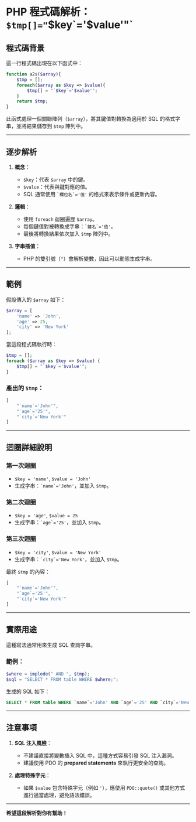 
# PHP 程式碼解析：`$tmp[]="`$key`='$value'"`

## **程式碼背景**
這一行程式碼出現在以下函式中：

```php
function a2s($array){
    $tmp = [];
    foreach($array as $key => $value){
        $tmp[] = "`$key`='$value'";
    }
    return $tmp;
}
```

此函式處理一個關聯陣列（`$array`），將其鍵值對轉換為適用於 SQL 的格式字串，並將結果儲存到 `$tmp` 陣列中。

---

## **逐步解析**

1. **概念**：
   - `$key`：代表 `$array` 中的鍵。
   - `$value`：代表與鍵對應的值。
   - SQL 通常使用 `` `欄位名`='值' `` 的格式來表示條件或更新內容。

2. **邏輯**：
   - 使用 `foreach` 迴圈遍歷 `$array`。
   - 每個鍵值對被轉換成字串：`` `鍵名`='值' ``。
   - 最後將轉換結果依次加入 `$tmp` 陣列中。

3. **字串插值**：
   - PHP 的雙引號（`"`）會解析變數，因此可以動態生成字串。

---

## **範例**
假設傳入的 `$array` 如下：

```php
$array = [
    'name' => 'John',
    'age' => 25,
    'city' => 'New York'
];
```

當這段程式碼執行時：

```php
$tmp = [];
foreach ($array as $key => $value) {
    $tmp[] = "`$key`='$value'";
}
```

### 產出的 `$tmp`：

```php
[
    "`name`='John'",
    "`age`='25'",
    "`city`='New York'"
]
```

---

## **迴圈詳細說明**
### **第一次迴圈**
- `$key = 'name'`, `$value = 'John'`
- 生成字串：`` `name`='John' ``，並加入 `$tmp`。

### **第二次迴圈**
- `$key = 'age'`, `$value = 25`
- 生成字串：`` `age`='25' ``，並加入 `$tmp`。

### **第三次迴圈**
- `$key = 'city'`, `$value = 'New York'`
- 生成字串：`` `city`='New York' ``，並加入 `$tmp`。

最終 `$tmp` 的內容：

```php
[
    "`name`='John'",
    "`age`='25'",
    "`city`='New York'"
]
```

---

## **實際用途**
這種寫法通常用來生成 SQL 查詢字串。

### 範例：
```php
$where = implode(" AND ", $tmp);
$sql = "SELECT * FROM table WHERE $where;";
```

生成的 SQL 如下：

```sql
SELECT * FROM table WHERE `name`='John' AND `age`='25' AND `city`='New York';
```

---

## **注意事項**
1. **SQL 注入風險**：
   - 不建議直接將變數插入 SQL 中，這種方式容易引發 SQL 注入漏洞。
   - 建議使用 PDO 的 **prepared statements** 來執行更安全的查詢。

2. **處理特殊字元**：
   - 如果 `$value` 包含特殊字元（例如 `'`），應使用 `PDO::quote()` 或其他方式進行適當處理，避免語法錯誤。

---

**希望這段解析對你有幫助！**
